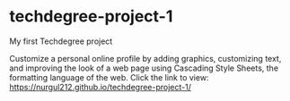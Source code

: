 # techdegree-project-1
 My first Techdegree project

Customize a personal online profile by adding graphics, customizing text, and improving the look of a web page using Cascading Style Sheets,
the formatting language of the web.
Click the link to view: https://nurgul212.github.io/techdegree-project-1/
